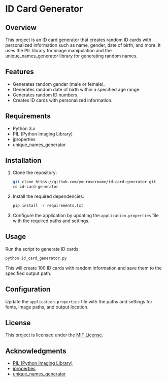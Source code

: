 # ID Card Generator

## Overview
This project is an ID card generator that creates random ID cards with personalized information such as name, gender, date of birth, and more. It uses the PIL library for image manipulation and the unique_names_generator library for generating random names.

## Features
- Generates random gender (male or female).
- Generates random date of birth within a specified age range.
- Generates random ID numbers.
- Creates ID cards with personalized information.

## Requirements
- Python 3.x
- PIL (Python Imaging Library)
- jproperties
- unique_names_generator

## Installation
1. Clone the repository:

    ```bash
    git clone https://github.com/yourusername/id-card-generator.git
    cd id-card-generator
    ```

2. Install the required dependencies:

    ```bash
    pip install -r requirements.txt
    ```

3. Configure the application by updating the `application.properties` file with the required paths and settings.

## Usage
Run the script to generate ID cards:

```bash
python id_card_generator.py
```
This will create 100 ID cards with random information and save them to the specified output path.

## Configuration
Update the `application.properties` file with the paths and settings for fonts, image paths, and output location.

## License
This project is licensed under the [MIT License](LICENSE).

## Acknowledgments
- [PIL (Python Imaging Library)](https://pillow.readthedocs.io/en/stable/)
- [jproperties](https://pypi.org/project/jproperties/)
- [unique_names_generator](https://pypi.org/project/unique-names-generator/)
